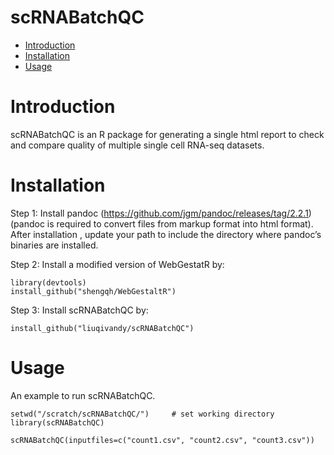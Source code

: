 scRNABatchQC
==========
* [Introduction](#introduction)
* [Installation](#installation)
* [Usage](#example)

<a name="introduction"/>

# Introduction

scRNABatchQC is an R package for generating a single html report to check and compare quality of multiple single cell RNA-seq datasets.

<a name="installation"/>

# Installation

Step 1:  Install pandoc (https://github.com/jgm/pandoc/releases/tag/2.2.1) (pandoc is required to convert files from markup format into html format). After installation , update your path to include the directory where pandoc’s binaries are installed. 

Step 2: Install a modified version of WebGestatR by:

	library(devtools)
	install_github("shengqh/WebGestaltR")

Step 3: Install scRNABatchQC by:

	install_github("liuqivandy/scRNABatchQC")
  
<a name="example"/>

# Usage

An example to run scRNABatchQC.
        
	
	
	setwd("/scratch/scRNABatchQC/")     # set working directory
	library(scRNABatchQC)
	
	scRNABatchQC(inputfiles=c("count1.csv", "count2.csv", "count3.csv"))
